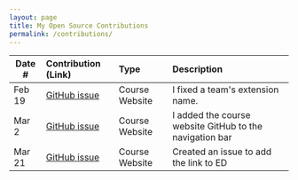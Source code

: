 ```yaml
---
layout: page
title: My Open Source Contributions
permalink: /contributions/
---
```


<!--
Type of the contribution should be "Wikipedia edit", "OpenStreet Map feature", "Documentation", "Course website", "Blog",
"Browser Add-on", etc.

The description should include a brief summary of what you did.

The link should bring us to a public page that shows your contribution. 

Replace the first row with your own contribution. 

-->





| Date #       | Contribution (Link)  | Type  | Description |
|---|:---|:---|:---|
| Feb 19   | [GitHub issue](https://github.com/joannakl/ossd/issues/47)    | Course Website    |   I fixed a team's extension name.    |
| Mar 2    | [GitHub issue](https://github.com/joannakl/ossd/issues/51)    | Course Website    |   I added the course website GitHub to the navigation bar   |
| Mar 21   | [GitHub issue](https://github.com/joannakl/ossd/issues/69)    | Course Website    |   Created an issue to add the link to ED   |

